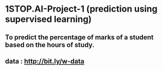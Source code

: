 # 1STOP.AI-Project-1 (prediction using supervised learning)

## To predict the percentage of marks of a student based on the hours of study.
## data : http://bit.ly/w-data
